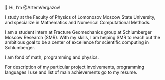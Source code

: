 👋 Hi, I’m @ArtemVergazov!

I study at the Faculty of Physics of Lomonosov Moscow State University, and specialize in Mathematics and Numerical Computational Methods.

I am a student intern at Fracture Geomechanics group at Schlumberger Moscow Research (SMR). With my skills, I am helping SMR to reach out the ambitious goal to be a center of excellence for scientific computing in Schlumberger.

I am fond of math, programming and physics.

For description of my particular project involvements, programming languages I use and list of main achievements go to my resume.

<!---
ArtemVergazov/ArtemVergazov is a ✨ special ✨ repository because its `README.md` (this file) appears on your GitHub profile.
You can click the Preview link to take a look at your changes.
--->
